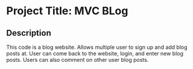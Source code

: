 # Project Title: MVC BLog

## Description
This code is a blog website. Allows multiple user to sign up and add blog posts at. User can come back to the website, login, and enter new blog posts. Users can also comment on other user blog posts.

